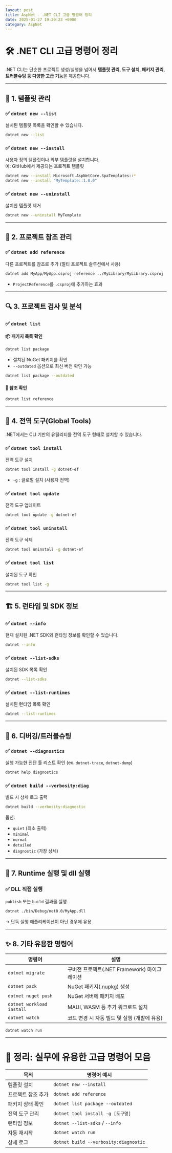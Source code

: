 ```yaml
---
layout: post
title: AspNet - .NET CLI 고급 명령어 정리
date: 2025-01-27 19:20:23 +0900
category: AspNet
---
```

# 🛠️ .NET CLI 고급 명령어 정리

.NET CLI는 단순한 프로젝트 생성/실행을 넘어서 **템플릿 관리, 도구 설치, 패키지 관리, 트러블슈팅 등 다양한 고급 기능**을 제공합니다.

---

## 🔧 1. 템플릿 관리

### ✅ `dotnet new --list`

설치된 템플릿 목록을 확인할 수 있습니다.

```bash
dotnet new --list
```

### ✅ `dotnet new --install`

사용자 정의 템플릿이나 외부 템플릿을 설치합니다.  
예: GitHub에서 제공되는 프로젝트 템플릿

```bash
dotnet new --install Microsoft.AspNetCore.SpaTemplates::*
dotnet new --install "MyTemplate::1.0.0"
```

### ✅ `dotnet new --uninstall`

설치한 템플릿 제거

```bash
dotnet new --uninstall MyTemplate
```

---

## 🔗 2. 프로젝트 참조 관리

### ✅ `dotnet add reference`

다른 프로젝트를 참조로 추가 (멀티 프로젝트 솔루션에서 사용)

```bash
dotnet add MyApp/MyApp.csproj reference ../MyLibrary/MyLibrary.csproj
```

- `ProjectReference`를 `.csproj`에 추가하는 효과

---

## 🔍 3. 프로젝트 검사 및 분석

### ✅ `dotnet list`

#### 📦 패키지 목록 확인

```bash
dotnet list package
```

- 설치된 NuGet 패키지를 확인
- `--outdated` 옵션으로 최신 버전 확인 가능

```bash
dotnet list package --outdated
```

#### 🔗 참조 확인

```bash
dotnet list reference
```

---

## 🧰 4. 전역 도구(Global Tools)

.NET에서는 CLI 기반의 유틸리티를 전역 도구 형태로 설치할 수 있습니다.

### ✅ `dotnet tool install`

전역 도구 설치

```bash
dotnet tool install -g dotnet-ef
```

- `-g` : 글로벌 설치 (사용자 전역)

### ✅ `dotnet tool update`

전역 도구 업데이트

```bash
dotnet tool update -g dotnet-ef
```

### ✅ `dotnet tool uninstall`

전역 도구 삭제

```bash
dotnet tool uninstall -g dotnet-ef
```

### ✅ `dotnet tool list`

설치된 도구 확인

```bash
dotnet tool list -g
```

---

## 🏗️ 5. 런타임 및 SDK 정보

### ✅ `dotnet --info`

현재 설치된 .NET SDK와 런타임 정보를 확인할 수 있습니다.

```bash
dotnet --info
```

### ✅ `dotnet --list-sdks`

설치된 SDK 목록 확인

```bash
dotnet --list-sdks
```

### ✅ `dotnet --list-runtimes`

설치된 런타임 목록 확인

```bash
dotnet --list-runtimes
```

---

## 🐛 6. 디버깅/트러블슈팅

### ✅ `dotnet --diagnostics`

실행 가능한 진단 툴 리스트 확인 (ex. `dotnet-trace`, `dotnet-dump`)

```bash
dotnet help diagnostics
```

### ✅ `dotnet build --verbosity:diag`

빌드 시 상세 로그 출력

```bash
dotnet build --verbosity:diagnostic
```

옵션:
- `quiet` (최소 출력)
- `minimal`
- `normal`
- `detailed`
- `diagnostic` (가장 상세)

---

## 🧱 7. Runtime 실행 및 dll 실행

### ✅ DLL 직접 실행

`publish` 또는 `build` 결과물 실행

```bash
dotnet ./bin/Debug/net8.0/MyApp.dll
```

→ 단독 실행 애플리케이션이 아닌 경우에 유용

---

## ✨ 8. 기타 유용한 명령어

| 명령어 | 설명 |
|--------|------|
| `dotnet migrate` | 구버전 프로젝트(.NET Framework) 마이그레이션 |
| `dotnet pack` | NuGet 패키지(.nupkg) 생성 |
| `dotnet nuget push` | NuGet 서버에 패키지 배포 |
| `dotnet workload install` | MAUI, WASM 등 추가 워크로드 설치 |
| `dotnet watch` | 코드 변경 시 자동 빌드 및 실행 (개발에 유용) |

```bash
dotnet watch run
```

---

# 📝 정리: 실무에 유용한 고급 명령어 모음

| 목적 | 명령어 예시 |
|------|-------------|
| 템플릿 설치 | `dotnet new --install` |
| 프로젝트 참조 추가 | `dotnet add reference` |
| 패키지 상태 확인 | `dotnet list package --outdated` |
| 전역 도구 관리 | `dotnet tool install -g [도구명]` |
| 런타임 정보 | `dotnet --list-sdks` / `--info` |
| 자동 재시작 | `dotnet watch run` |
| 상세 로그 | `dotnet build --verbosity:diagnostic` |